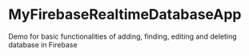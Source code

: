 # MyFirebaseRealtimeDatabaseApp
Demo for basic functionalities of adding, finding, editing and deleting database in Firebase
